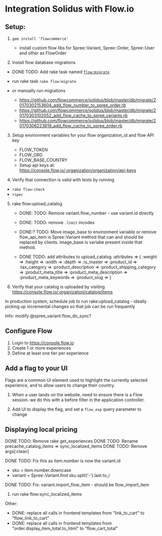 # Integration Solidus with Flow.io

## Setup:

1. `gem install 'flowcommerce'`

   - install custom flow libs for Spree::Variant, Spree::Order, Spree::User and other as FlowOrder

2. Install flow database migrations

  - DONE TODO: Add rake task named [`flow:migrate`](https://github.com/flowcommerce/solidus/blob/master/lib/tasks/flow.rake)

  * run rake task `rake flow:migrate`

  * or manually run migrations
    - https://github.com/flowcommerce/solidus/blob/master/db/migrate/20170302153604_add_flow_number_to_spree_order.rb
    - https://github.com/flowcommerce/solidus/blob/master/db/migrate/20170303102052_add_flow_cache_to_spree_variants.rb
    - https://github.com/flowcommerce/solidus/blob/master/db/migrate/20170306223619_add_flow_cache_to_spree_order.rb

3. Setup environment variables for your flow organization_id and flow API key

   - FLOW_TOKEN
   - FLOW_ORG
   - FLOW_BASE_COUNTRY
   - Setup api keys at: https://console.flow.io/:organization/organization/api-keys

4. Verify that connection is valid with tests by running
  * `rake flow:check`
  * `rspec`

5. rake flow:upload_catalog

   - DONE: TODO: Remove variant.flow_number - use variant.id directly
   - DONE: TODO: remove `.limit` incodes
   - DONE:? TODO: Move image_base to environment variable or remove
    flow_api_item is Spree::Variant method that can and should be replaced by clients.
    image_base is variabe present inside that method.

   - DONE TODO: add attributes to upload_catalog
       :attributes => {
         :weight =>
         :height =>
         :width =>
         :depth =>
         :is_master =>
         :product_id =>
         :tax_category =>
         :product_description =>
         :product_shipping_category =>
         :product_meta_title =>
         :product_meta_description =>
         :product_meta_keywords =>
         :product_slug =>
       }

6. Verify that your catalog is uploaded by visiting https://console.flow.io/:organization/catalog/items

In production system, schedule job to run rake:upload_catalog -
ideally picking up incremental changes so that job can be run
frequently

Info: modify @spree_variant.flow_do_sync?


## Configure Flow

  1. Login to https://console.flow.io
  2. Create 1 or more experiences
  3. Define at least one tier per experience

## Add a flag to your UI

Flags are a common UI element used to highlight the currently selected
experience, and to allow users to change their country.

  1. When a user lands on the website, need to ensure there is a Flow
  session. we do this with a before filter in the application
  controller.

  2. Add UI to display the flag, and set a `flow_exp` query
  parameter to change


## Displaying local pricing

  DONE TODO: Remove rake  get_experiences
  DONE TODO: Rename precache_catalog_items => sync_localized_items
  DONE TODO: Remove args[:clean]

  DONE TODO: Fix this as item.number is now the variant.id
   - sku        = item.number.downcase
   - variant    = Spree::Variant.find sku.split('-').last.to_i

  DONE TODO:
    Fix: variant.import_flow_item - should be flow_import_item

  1. run rake flow:sync_localized_items

Other:
  * DONE: replace all calls in frontend templates from "link_to_cart" to "flow_link_to_cart"
  * DONE: replace all calls in frontend templates from "order.display_item_total.to_html" to "flow_cart_total"

